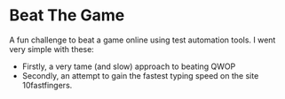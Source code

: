 # Beat The Game

A fun challenge to beat a game online using test automation tools.
I went very simple with these:
* Firstly, a very tame (and slow) approach to beating QWOP
* Secondly, an attempt to gain the fastest typing speed on the site 10fastfingers.
